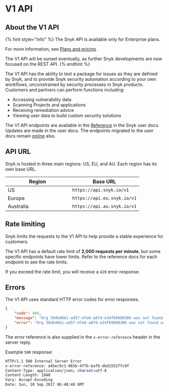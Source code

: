 # V1 API

## About the V1 API

{% hint style="info" %}
The Snyk API is available only for Enterprise plans.&#x20;

For more information, see [Plans and pricing](https://snyk.io/plans).

The V1 API will be sunset eventually, as further Snyk developments are now focused on the REST API.
{% endhint %}

The V1 API has the ability to test a package for issues as they are defined by Snyk, and to provide Snyk security automation according to your own workflows, unconstrained by security processes in Snyk products. Customers and partners can perform functions including:

* Accessing vulnerability data
* Scanning Projects and applications
* Receiving remediation advice
* Viewing user data to build custom security solutions

The V1 API endpoints are available in the [Reference](../reference/) in the Snyk user docs. Updates are made in the user docs. The endpoints migrated to the user docs remain [online](https://snyk.docs.apiary.io) also.

## API URL&#x20;

Snyk is hosted in three main regions: US, EU, and AU. Each region has its own base URL.

<table><thead><tr><th width="189">Region</th><th>Base URL</th></tr></thead><tbody><tr><td>US</td><td><code>https://api.snyk.io/v1</code></td></tr><tr><td>Europe</td><td><code>https://api.eu.snyk.io/v1</code></td></tr><tr><td>Australia</td><td><code>https://api.au.snyk.io/v1</code></td></tr></tbody></table>

## Rate limiting

Snyk limits the requests to the V1 API to help provide a stable experience for customers.

The V1 API has a default rate limit of **2,000 requests per minute**, but some specific endpoints have lower limits. Refer to the reference docs for each endpoint to see the rate limits.

If you exceed the rate limit, you will receive a `429` error response.

## Errors

The V1 API uses standard HTTP error codes for error responses.&#x20;

```json
{
    "code": 404,
    "message": "Org 39db46b1-ad57-47e6-a87d-e34f6968030b was not found or you may not have the correct permissions to access the org.",
    "error": "Org 39db46b1-ad57-47e6-a87d-e34f6968030b was not found or you may not have the correct permissions to access the org."
}
```

The error reference is also supplied in the `x-error-reference` header in the server reply.

Example `500` response:

```sh
HTTP/1.1 500 Internal Server Error
x-error-reference: a45ec9c1-065b-4f7b-baf8-dbd1552ffc9f
Content-Type: application/json; charset=utf-8
Content-Length: 1848
Vary: Accept-Encoding
Date: Sun, 10 Sep 2017 06:48:40 GMT
```
